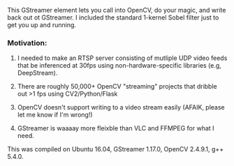This GStreamer element lets you call into OpenCV, do your magic, and write back out ot GStreamer. I included the standard 1-kernel Sobel filter just to get you up and running.

### Motivation:

1. I needed to make an RTSP server consisting of mutliple UDP video feeds that be inferenced at 30fps using non-hardware-specific libraries (e.g, DeepStream).

2. There are roughly 50,000+ OpenCV "streaming" projects that dribble out >1 fps using CV2/Python/Flask

3. OpenCV doesn't support writing to a video stream easily (AFAIK, please let me know if I'm wrong!)

4. GStreamer is waaaay more fleixble than VLC and FFMPEG for what I need.

This was compiled on Ubuntu 16.04, GStreamer 1.17.0, OpenCV 2.4.9.1, g++ 5.4.0.
